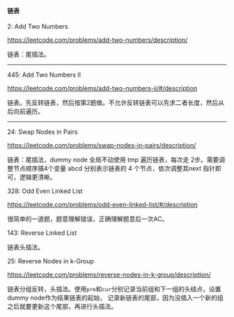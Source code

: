 #### 链表

2: Add Two Numbers

<https://leetcode.com/problems/add-two-numbers/description/>

链表：尾插法。

----

445: Add Two Numbers II

<https://leetcode.com/problems/add-two-numbers-ii/#/description>

链表。先反转链表，然后按第2题做。不允许反转链表可以先求二者长度，然后从后向前遍历。

----

24: Swap Nodes in Pairs

<https://leetcode.com/problems/swap-nodes-in-pairs/description/>

链表：尾插法，dummy node 全局不动使用 tmp 遍历链表，每次走 2步。需要调整节点顺序搞4个变量 abcd 分别表示链表的 4 个节点，依次调整其next 指针即可，逻辑更清晰。

328: Odd Even Linked List

https://leetcode.com/problems/odd-even-linked-list/#/description

很简单的一道题，题意理解错误，正确理解题意后一次AC。



143: Reverse Linked List

链表头插法。



25: Reverse Nodes in k-Group

https://leetcode.com/problems/reverse-nodes-in-k-group/description/

链表分组反转，头插法。使用`pre`和`cur`分别记录当前组和下一组的头结点，设置dummy node作为结果链表的起始，
记录新链表的尾部，因为没插入一个新的组之后就要更新这个尾部，再进行头插法。


